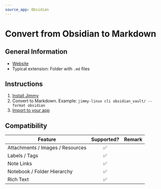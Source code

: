 ```yaml
---
source_app: Obsidian
---
```


# Convert from Obsidian to Markdown

## General Information

- [Website](https://obsidian.md/)
- Typical extension: Folder with `.md` files

## Instructions

1. [Install Jimmy](../index.md#installation)
2. Convert to Markdown. Example: `jimmy-linux cli obsidian_vault/ --format obsidian`
3. [Import to your app](../import_instructions.md)

## Compatibility

| Feature | Supported? | Remark |
| --- | :---: | --- |
| Attachments / Images / Resources | ✅ | |
| Labels / Tags | ✅ | |
| Note Links | ✅ | |
| Notebook / Folder Hierarchy | ✅ | |
| Rich Text | ✅ | |
